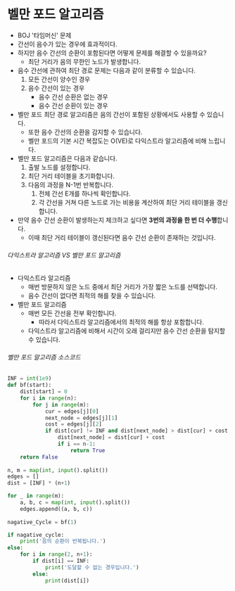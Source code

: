 # 벨만 포드 알고리즘

- BOJ '타임머신' 문제
- 간선이 음수가 있는 경우에 효과적이다.
- 하지만 음수 간선의 순환이 포함된다면 어떻게 문제를 해결할 수 있을까요?
  - 최단 거리가 음의 무한인 노드가 발생합니다.
- 음수 간선에 관하여 최단 경로 문제는 다음과 같이 분류할 수 있습니다.
  1. 모든 간선이 양수인 경우
  2. 음수 간선이 있는 경우
     - 음수 간선 순환은 없는 경우
     - 음수 간선 순환이 있는 경우
- 벨만 포드 최단 경로 알고리즘은 음의 간선이 포함된 상황에서도 사용할 수 있습니다.
  - 또한 음수 간선의 순환을 감지할 수 있습니다.
  - 벨만 포드의 기본 시간 복잡도는 O(VE)로 다익스트라 알고리즘에 비해 느립니다.
- 벨만 포드 알고리즘은 다음과 같습니다.
  1. 출발 노드를 설정합니다.
  2. 최단 거리 테이블을 초기화합니다.
  3. 다음의 과정을 N-1번 반복합니다.
     1. 전체 간선 E개를 하나씩 확인합니다.
     2. 각 간선을 거쳐 다른 노드로 가는 비용을 계산하여 최단 거리 테이블을 갱신합니다.
- 만약 음수 간선 순환이 발생하는지 체크하고 싶다면 **3번의 과정을 한 번 더 수행**합니다.
  - 이때 최단 거리 테이블이 갱신된다면 음수 간선 순환이 존재하는 것입니다.

###### 다익스트라 알고리즘 VS 벨만 포드 알고리즘

- 다익스트라 알고리즘
  - 매번 방문하지 않은 노드 중에서 최단 거리가 가장 짧은 노드를 선택합니다.
  - 음수 간선이 없다면 최적의 해를 찾을 수 있습니다.
- 벨만 포드 알고리즘
  - 매번 모든 간선을 전부 확인합니다.
    - 따라서 다익스트라 알고리즘에서의 최적의 해를 항상 포함합니다.
  - 다익스트라 알고리즘에 비해서 시간이 오래 걸리지만 음수 간선 순환을 탐지할 수 있습니다.



###### 벨만 포드 알고리즘 소스코드

```python
INF = int(1e9)
def bf(start):
    dist[start] = 0
    for i in range(n):
        for j in range(m):
            cur = edges[j][0]
            next_node = edges[j][1]
            cost = edges[j][2]
            if dist[cur] != INF and dist[next_node] > dist[cur] + cost:
                dist[next_node] = dist[cur] + cost
                if i == n-1:
                    return True
    return False            
    
n, m = map(int, input().split())
edges = []
dist = [INF] * (n+1)

for _ in range(m):
    a, b, c = map(int, input().split())
    edges.append((a, b, c))
    
nagative_Cycle = bf(1)

if nagative_cycle:
    print('음의 순환이 반복됩니다.')
else:
    for i in range(2, n+1):
        if dist[i] == INF:
            print('도달할 수 없는 경우입니다.')
        else:
            print(dist[i])
```



